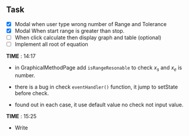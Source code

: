 ## Task
- [x] Modal when user type wrong number of Range and Tolerance
- [x] Modal When start range is greater than stop.
- [ ] When click calculate then display graph and table (optional)
- [ ] Implement all root of equation 

**TIME** : 14:17
- in GraphicalMethodPage add `isRangeResonable` to check $x_s$ and $x_e$ is number.

- there is a bug in check `eventHandler()` function, it jump to setState before check.
- found out  in each case, it use default value no check not input value.

**TIME** : 15:25
- Write